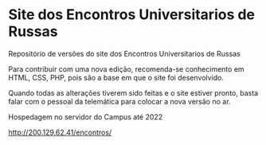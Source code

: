 # Site dos Encontros Universitarios de Russas
Repositório de versões do site dos Encontros Universitarios de Russas


Para contribuir com uma nova edição, recomenda-se conhecimento em HTML, CSS, PHP, pois são a base em que o site foi desenvolvido.

Quando todas as alterações tiverem sido feitas e o site estiver pronto, basta falar com o pessoal da telemática para colocar a nova versão no ar.




Hospedagem no servidor do Campus até 2022

http://200.129.62.41/encontros/
